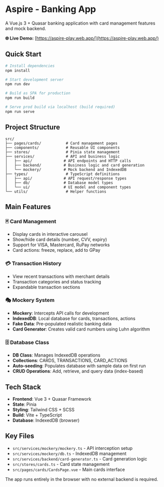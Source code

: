 # Aspire - Banking App

A Vue.js 3 + Quasar banking application with card management features and mock backend.

**🌐 Live Demo:** [https://aspire-play.web.app/](https://aspire-play.web.app/)

## Quick Start

```bash
# Install dependencies
npm install

# Start development server
npm run dev

# Build as SPA for production
npm run build

# Serve prod build via localhost (build required)
npm run serve
```

## Project Structure

```
src/
├── pages/cards/           # Card management pages
├── components/            # Reusable UI components
├── stores/                # Pinia state management
├── services/              # API and business logic
│   ├── api/              # API endpoints and HTTP calls
│   ├── backend/          # Business logic and card generation
│   └── mockery/          # Mock backend and IndexedDB
├── types/                 # TypeScript definitions
│   ├── api/              # API request/response types
│   ├── db/               # Database model types
│   └── ui/               # UI model and component types
└── utils/                 # Helper functions
```

## Main Features

### 🃏 Card Management

- Display cards in interactive carousel
- Show/hide card details (number, CVV, expiry)
- Support for VISA, Mastercard, RuPay networks
- Card actions: freeze, replace, add to GPay

### 💳 Transaction History

- View recent transactions with merchant details
- Transaction categories and status tracking
- Expandable transaction sections

### 🎭 Mockery System

- **Mockery**: Intercepts API calls for development
- **IndexedDB**: Local database for cards, transactions, actions
- **Fake Data**: Pre-populated realistic banking data
- **Card Generator**: Creates valid card numbers using Luhn algorithm

### 🗄️ Database Class

- **DB Class**: Manages IndexedDB operations
- **Collections**: CARDS, TRANSACTIONS, CARD_ACTIONS
- **Auto-seeding**: Populates database with sample data on first run
- **CRUD Operations**: Add, retrieve, and query data (index-based)

## Tech Stack

- **Frontend**: Vue 3 + Quasar Framework
- **State**: Pinia
- **Styling**: Tailwind CSS + SCSS
- **Build**: Vite + TypeScript
- **Database**: IndexedDB (browser)

## Key Files

- `src/services/mockery/mockery.ts` - API interception setup
- `src/services/mockery/db.ts` - IndexedDB management
- `src/services/backend/card-generator.ts` - Card generation logic
- `src/stores/cards.ts` - Card state management
- `src/pages/cards/CardsPage.vue` - Main cards interface

The app runs entirely in the browser with no external backend is required.
